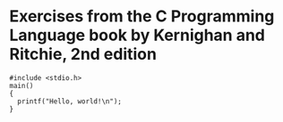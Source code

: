 # Exercises from the C Programming Language book by Kernighan and Ritchie, 2nd edition
```
#include <stdio.h>
main()
{
  printf("Hello, world!\n");
}
```
